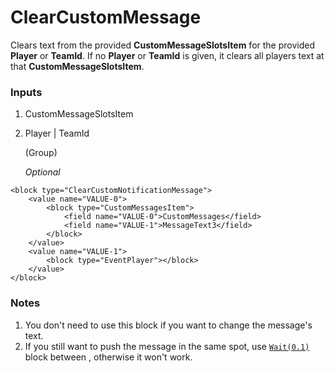 # ClearCustomMessage

Clears text from the provided **CustomMessageSlotsItem** for the provided **Player** or **TeamId**. If no **Player** or **TeamId** is given, it clears all players text at that **CustomMessageSlotsItem**.

### Inputs

1. CustomMessageSlotsItem
2. Player | TeamId

    (Group)

    _Optional_

```blockly
<block type="ClearCustomNotificationMessage">
    <value name="VALUE-0">
        <block type="CustomMessagesItem">
            <field name="VALUE-0">CustomMessages</field>
            <field name="VALUE-1">MessageText3</field>
        </block>
    </value>
    <value name="VALUE-1">
        <block type="EventPlayer"></block>
    </value>
</block>
```

### Notes
1. You don't need to use this block if you want to change the message's text.
2. If you still want to push the message in the same spot, use [`Wait(0.1)`](/docs/blocks/Wait) block between , otherwise it won't work.

